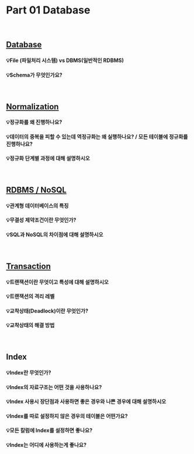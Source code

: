 # Part 01 Database

<br>

## [Database](./Database.md)

#### 💡File (파일처리 시스템) vs DBMS(일반적인 RDBMS)

#### 💡Schema가 무엇인가요?

<br>

## [Normalization](./Normalization.md)

#### 💡정규화를 왜 진행하나요?

#### 💡데이터의 중복을 피할 수 있는데 역정규화는 왜 실행하나요? / 모든 테이블에 정규화를 진행하나요?

#### 💡정규화 단계별 과정에 대해 설명하시오

<br>

## [RDBMS / NoSQL](./RDBMS,NoSQL.md)

#### 💡관계형 데이터베이스의 특징

#### 💡무결성 제약조건이란 무엇인가?

#### 💡SQL과 NoSQL의 차이점에 대해 설명하시오

<br>

## [Transaction](./Transaction.md)

#### 💡트랜잭션이란 무엇이고 특성에 대해 설명하시오

#### 💡트랜잭션의 격리 레벨

#### 💡교착상태(Deadlock)이란 무엇인가?

#### 💡교착상태의 해결 방법

<br>

## Index

#### 💡Index란 무엇인가?

#### 💡Index의 자료구조는 어떤 것을 사용하나요?

#### 💡Index 사용시 장단점과 사용하면 좋은 경우와 나쁜 경우에 대해 설명하시오

#### 💡Index를 따로 설정하지 않은 경우의 테이블은 어떤가요?

#### 💡모든 칼럼에 Index를 설정하면 좋나요?

#### 💡Index는 어디에 사용하는게 좋나요?
